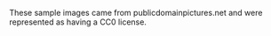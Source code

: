These sample images came from publicdomainpictures.net and were represented as having a CC0 license.